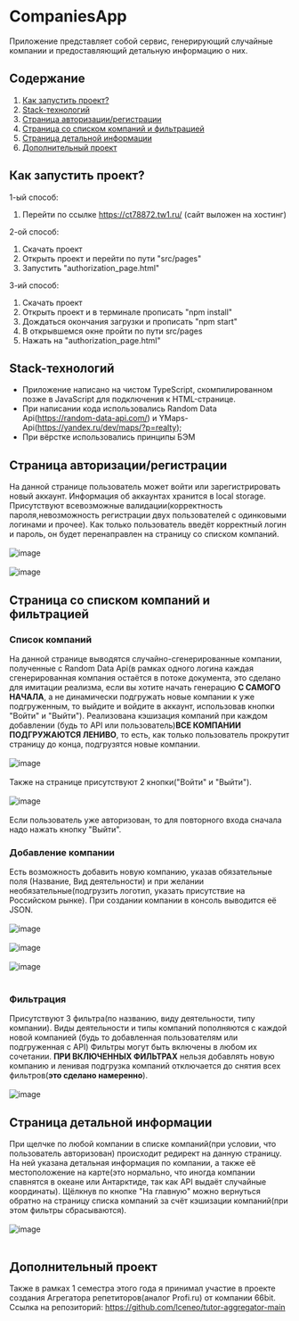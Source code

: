 # CompaniesApp
Приложение представляет собой сервис, генерирующий случайные компании и предоставляющий детальную информацию о них.
## Содержание

1. <a href = "#start">Как запустить проект?</a>
2. <a href = "#stack">Stack-технологий</a>
3. <a href = "#authorize_page">Страница авторизации/регистрации</a>
4. <a href = "#main_page">Страница со списком компаний и фильтрацией<a>
5. <a href = "#info_page">Страница детальной информации</a>
6. <a href = "#additional">Дополнительный проект</a>

<a name = start></a>
## Как запустить проект?
1-ый способ:
  1. Перейти по ссылке https://ct78872.tw1.ru/ (сайт выложен на хостинг)

2-ой способ:
  1. Скачать проект
  2. Открыть проект и перейти по пути "src/pages"
  3. Запустить "authorization_page.html"
  
3-ий способ:
  1. Скачать проект
  2. Открыть проект и в терминале прописать "npm install"
  3. Дождаться окончания загрузки и прописать "npm start"
  4. В открывшемся окне пройти по пути src/pages
  5. Нажать на "authorization_page.html"
<a name = stack></a>
## Stack-технологий
- Приложение написано на чистом TypeScript, скомпилированном позже в JavaScript для подключения к HTML-странице.
- При написании кода использовались Random Data Api(https://random-data-api.com/) и YMaps-Api(https://yandex.ru/dev/maps/?p=realty);
- При вёрстке использовались принципы БЭМ
<a name = authorize_page></a>
## Страница авторизации/регистрации
На данной странице пользователь может войти или зарегистрировать новый аккаунт. Информация об аккаунтах хранится в local storage.
Присутствуют всевозможные валидации(корректность пароля,невозможность регистрации двух пользователей с одинковыми логинами и прочее).
Как только пользователь введёт корректный логин и пароль,
он будет перенаправлен на страницу со списком компаний.
<br><br>
![image](https://user-images.githubusercontent.com/94864786/211170439-7a57e821-cc7b-477d-a85d-e7453235ec8f.png)
<br><br>
![image](https://user-images.githubusercontent.com/94864786/211170579-68c4b0ac-8fa6-44fe-ad30-01028bfbefc7.png)
<a name = main_page>
## Страница со списком компаний и фильтрацией
### Список компаний
На данной странице выводятся случайно-сгенерированные компании, полученные с Random Data Api(в рамках одного логина каждая сгенерированная компания остаётся
в потоке документа, это сделано для имитации реализма, если вы хотите начать генерацию <b>С САМОГО НАЧАЛА</b>, а не динамически подгружать новые компании к уже подгруженным,
то выйдите и войдите в аккаунт, использовав кнопки "Войти" и "Выйти").
Реализована кэшизация компаний при каждом добавлении
(будь то API или пользователь)<b>ВСЕ КОМПАНИИ ПОДГРУЖАЮТСЯ ЛЕНИВО</b>, то есть,
как только пользователь прокрутит страницу до конца, подгрузятся новые компании.
<br><br>
![image](https://user-images.githubusercontent.com/94864786/211170908-3ae075d2-ac5f-4a22-b768-5bb62e43c18a.png)<br><br>
Также на странице присутствуют 2 кнопки("Войти" и "Выйти").<br><br>
![image](https://user-images.githubusercontent.com/94864786/211170965-280a3c91-b226-42ba-a95b-85a05388b57d.png)
<br><br>
Если пользователь уже авторизован, то для повторного входа сначала надо нажать кнопку "Выйти".

### Добавление компании

Есть возможность добавить новую компанию, указав обязательные поля
(Название, Вид деятельности) и при желании необязательные(подгрузить логотип, указать присутствие на Российском рынке). 
При создании компании в консоль выводится её JSON.
<br><br>
![image](https://user-images.githubusercontent.com/94864786/211171197-eb7f3d12-65a5-4503-bb19-27af11779f34.png)
<br><br>
![image](https://user-images.githubusercontent.com/94864786/211171219-6ccaa923-af44-44b5-89d1-29f8521464d1.png)
<br><br>
![image](https://user-images.githubusercontent.com/94864786/211171243-f9a0d778-3d84-4328-a063-8104c57c74e4.png)
<br><br>
### Фильтрация
Присутствуют 3 фильтра(по названию, виду деятельности, типу компании). Виды деятельности и типы компаний пополняются с каждой новой компанией
(будь то добавленная пользователям или подгруженная с API)
Фильтры могут быть включены в любом их сочетании. <b>ПРИ ВКЛЮЧЕННЫХ ФИЛЬТРАХ</b>
нельзя добавлять новую компанию и ленивая подгрузка компаний отключается до снятия всех фильтров(<b>это сделано намеренно</b>).<br><br>
![image](https://user-images.githubusercontent.com/94864786/211171255-520e449a-a105-4bae-96f7-fe2d76a18521.png)
<a name = info_page></a>
## Страница детальной информации

При щелчке по любой компании в списке компаний(при условии, что пользователь авторизован) происходит редирект на данную страницу.
На ней указана детальная информация по компании, а также её местоположение на карте(это нормально, что иногда компании спавнятся в океане или Антарктиде,
так как API выдаёт случайные координаты). Щёлкнув по кнопке "На главную" можно вернуться обратно на страницу списка компаний за счёт кэшизации компаний(при этом фильтры сбрасываются).
<br><br>
![image](https://user-images.githubusercontent.com/94864786/211171371-517dd899-6a58-4a6a-b8ce-758bcab99ea4.png)
<br><br>
<a name = additional></a>
## Дополнительный проект
Также в рамках 1 семестра этого года я принимал участие в проекте создания Агрегатора репетиторов(аналог Profi.ru) от компании 66bit.
Ссылка на репозиторий: https://github.com/lceneo/tutor-aggregator-main

